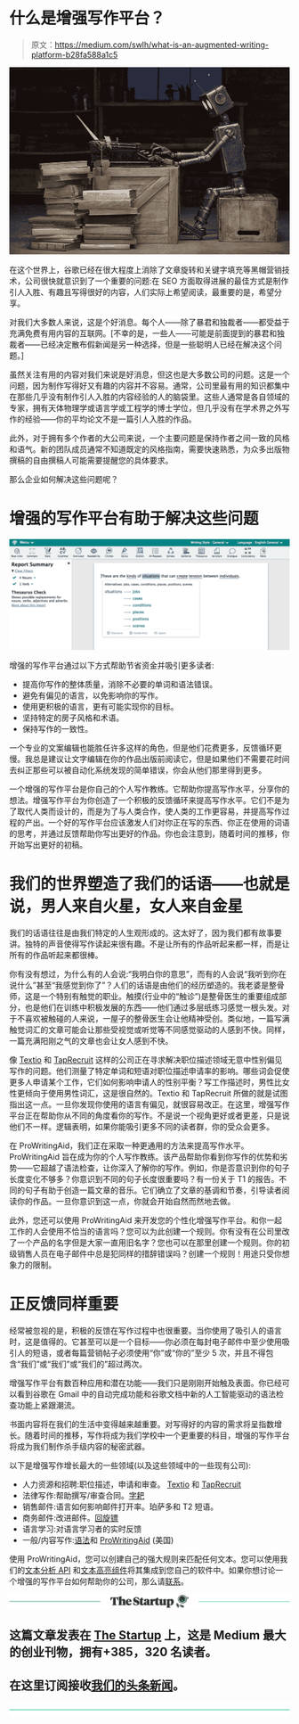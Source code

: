 # 什么是增强写作平台？

> 原文：<https://medium.com/swlh/what-is-an-augmented-writing-platform-b28fa588a1c5>

![](img/617fb68c77ffaff22e8f644da6a9c43e.png)

在这个世界上，谷歌已经在很大程度上消除了文章旋转和关键字填充等黑帽营销技术，公司很快就意识到了一个重要的问题:在 SEO 方面取得进展的最佳方式是制作引人入胜、有趣且写得很好的内容，人们实际上希望阅读，最重要的是，希望分享。

对我们大多数人来说，这是个好消息。每个人——除了暴君和独裁者——都受益于充满免费有用内容的互联网。[不幸的是，一些人——可能是前面提到的暴君和独裁者——已经决定散布假新闻是另一种选择，但是一些聪明人已经在解决这个问题。]

虽然关注有用的内容对我们来说是好消息，但这也是大多数公司的问题。这是一个问题，因为制作写得好又有趣的内容并不容易。通常，公司里最有用的知识都集中在那些几乎没有制作引人入胜的内容经验的人的脑袋里。这些人通常是各自领域的专家，拥有天体物理学或语言学或工程学的博士学位，但几乎没有在学术界之外写作的经验——你的平均论文不是一篇引人入胜的作品。

此外，对于拥有多个作者的大公司来说，一个主要问题是保持作者之间一致的风格和语气。新的团队成员通常不知道既定的风格指南，需要快速熟悉，为众多出版物撰稿的自由撰稿人可能需要提醒您的具体要求。

那么企业如何解决这些问题呢？

# 增强的写作平台有助于解决这些问题

![](img/a5b843190119d798b85ba4b330d9b56f.png)

增强的写作平台通过以下方式帮助节省资金并吸引更多读者:

*   提高你写作的整体质量，消除不必要的单词和语法错误。
*   避免有偏见的语言，以免影响你的写作。
*   使用更积极的语言，更有可能实现你的目标。
*   坚持特定的房子风格和术语。
*   保持写作的一致性。

一个专业的文案编辑也能胜任许多这样的角色，但是他们花费更多，反馈循环更慢。我总是建议让文字编辑在你的作品出版前阅读它，但是如果他们不需要花时间去纠正那些可以被自动化系统发现的简单错误，你会从他们那里得到更多。

一个增强的写作平台是你自己的个人写作教练。它帮助你提高写作水平，分享你的想法。增强写作平台为你创造了一个积极的反馈循环来提高写作水平。它们不是为了取代人类而设计的，而是为了与人类合作，使人类的工作更容易，并提高写作过程的产出。一个好的写作平台应该激发人们对你正在写的东西、你正在使用的词语的思考，并通过反馈帮助你写出更好的作品。你也会注意到，随着时间的推移，你开始写出更好的初稿。

# 我们的世界塑造了我们的话语——也就是说，男人来自火星，女人来自金星

我们的话语往往是由我们特定的人生观形成的。这太好了，因为我们都有故事要讲。独特的声音使得写作读起来很有趣。不是让所有的作品听起来都一样，而是让所有的作品听起来都很棒。

你有没有想过，为什么有的人会说:“我明白你的意思”，而有的人会说“我听到你在说什么”甚至“我感觉到你了”？人们的话语是由他们的经历塑造的。我老婆是整骨师，这是一个特别有触觉的职业。触摸(行业中的“触诊”)是整骨医生的重要组成部分，也是他们在训练中积极发展的东西——他们通过多层纸练习感觉一根头发。对于不喜欢被触碰的人来说，一屋子的整骨医生会让他精神受创。类似地，一篇写满触觉词汇的文章可能会让那些受视觉或听觉等不同感觉驱动的人感到不快。同样，一篇充满阳刚之气的文章也会让女人感到不快。

像 [Textio](https://textio.com/) 和 [TapRecruit](https://taprecruit.co/) 这样的公司正在寻求解决职位描述领域无意中性别偏见写作的问题。他们测量了特定单词和短语对职位描述申请率的影响。哪些词会促使更多人申请某个工作，它们如何影响申请人的性别平衡？写工作描述时，男性比女性更倾向于使用男性词汇，这是很自然的。Textio 和 TapRecruit 所做的就是试图指出这一点。一旦你发现你使用的语言有偏见，就很容易改正。在这里，增强写作平台正在帮助你从不同的角度看你的写作。不是说一个视角更好或者更差，只是说他们不一样。逻辑表明，如果你能吸引更多不同的读者群，你的受众会更多。

在 ProWritingAid，我们正在采取一种更通用的方法来提高写作水平。ProWritingAid 旨在成为你的个人写作教练。该产品帮助你看到你写作的优势和劣势——它超越了语法检查，让你深入了解你的写作。例如，你是否意识到你的句子长度变化不够多？你意识到不同的句子长度很重要吗？有一份关于 T1 的报告。不同的句子有助于创造一篇文章的音乐。它们确立了文章的基调和节奏，引导读者阅读你的作品。一旦你意识到这一点，你就会开始自然而然地去做。

此外，您还可以使用 ProWritingAid 来开发您的个性化增强写作平台。和你一起工作的人会使用不恰当的语言吗？您可以为此创建一个规则。你有没有在公司里改了一个产品的名字但是大家一直用旧名字？您也可以在那里创建一个规则。你的初级销售人员在电子邮件中总是犯同样的措辞错误吗？创建一个规则！用途只受你想象力的限制。

# 正反馈同样重要

经常被忽视的是，积极的反馈在写作过程中也很重要。当你使用了吸引人的语言时，这是值得的。它甚至可以是一个目标——你必须在每封电子邮件中至少使用吸引人的短语，或者每篇营销帖子必须使用“你”或“你的”至少 5 次，并且不得包含“我们”或“我们”或“我们的”超过两次。

增强写作平台有数百种应用和潜在功能——我们只是刚刚开始触及表面。你已经可以看到谷歌在 Gmail 中的自动完成功能和谷歌文档中新的人工智能驱动的语法检查功能上紧跟潮流。

书面内容将在我们的生活中变得越来越重要。对写得好的内容的需求将呈指数增长。随着时间的推移，写作将成为我们学校中一个更重要的科目，增强的写作平台将成为我们制作杀手级内容的秘密武器。

以下是增强写作增长最大的一些领域(以及这些领域中的一些现有公司):

*   人力资源和招聘:职位描述，申请和审查。 [Textio](https://textio.com/) 和 [TapRecruit](https://taprecruit.co/)
*   法律写作:帮助撰写/审查合同。[字耙](http://wordrake.com)
*   销售邮件:语言如何影响邮件打开率。珀萨多和 T2 短语。
*   商务邮件:改进邮件。[回旋镖](https://www.boomeranggmail.com/)
*   语言学习:对语言学习者的实时反馈
*   一般/内容写作:[语法](https://grammarly.com)和 [ProWritingAid](http://prowritingaid.com/) (美国)

使用 ProWritingAid，您可以创建自己的强大规则来匹配任何文本。您可以使用我们的[文本分析 API](https://prowritingaid.com/en/App/API) 和[文本高亮组件](https://prowritingaid.com/en/App/BeyondGrammar)将其集成到您自己的软件中。如果你想讨论一个增强的写作平台如何帮助你的公司，那么请[联系](https://prowritingaid.com/en/Home/Contact)。

[![](img/308a8d84fb9b2fab43d66c117fcc4bb4.png)](https://medium.com/swlh)

## 这篇文章发表在 [The Startup](https://medium.com/swlh) 上，这是 Medium 最大的创业刊物，拥有+385，320 名读者。

## 在这里订阅接收[我们的头条新闻](http://growthsupply.com/the-startup-newsletter/)。

[![](img/b0164736ea17a63403e660de5dedf91a.png)](https://medium.com/swlh)